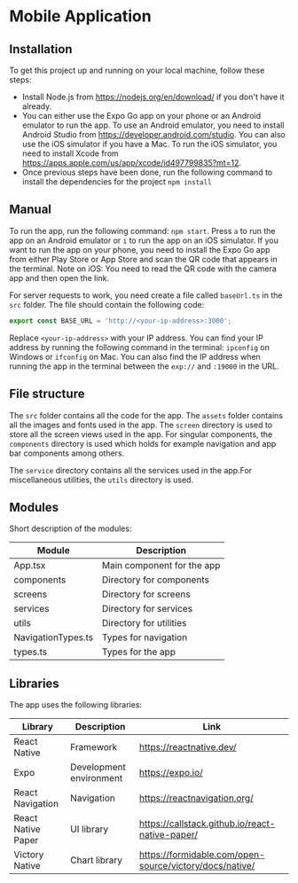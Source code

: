 # Mobile Application

## Installation

To get this project up and running on your local machine, follow these steps:

* Install Node.js from <https://nodejs.org/en/download/> if you don't have it already.
* You can either use the Expo Go app on your phone or an Android emulator to run the app. To use an Android emulator, you need to install Android Studio from <https://developer.android.com/studio>. You can also use the iOS simulator if you have a Mac. To run the iOS simulator, you need to install Xcode from <https://apps.apple.com/us/app/xcode/id497799835?mt=12>.
* Once previous steps have been done, run the following command to install the dependencies for the project `npm install`

## Manual

To run the app, run the following command: `npm start`. Press `a` to run the app on an Android emulator or `i` to run the app on an iOS simulator. If you want to run the app on your phone, you need to install the Expo Go app from either Play Store or App Store and scan the QR code that appears in the terminal. Note on iOS: You need to read the QR code with the camera app and then open the link.

For server requests to work, you need create a file called `baseUrl.ts` in the `src` folder. The file should contain the following code:

```typescript
export const BASE_URL = 'http://<your-ip-address>:3000';
```

Replace `<your-ip-address>` with your IP address. You can find your IP address by running the following command in the terminal: `ipconfig` on Windows or `ifconfig` on Mac. You can also find the IP address when running the app in the terminal between the `exp://` and `:19000` in the URL.

## File structure

The `src` folder contains all the code for the app. The `assets` folder contains all the images and fonts used in the app. The `screen` directory is used to store all the screen views used in the app. For singular components, the `components` directory is used which holds for example navigation and app bar components among others.

The `service` directory contains all the services used in the app.For miscellaneous utilities, the `utils` directory is used.

## Modules

Short description of the modules:

| Module | Description |
| --- | --- |
| App.tsx | Main component for the app |
| components | Directory for components |
| screens | Directory for screens |
| services | Directory for services |
| utils | Directory for utilities |
| NavigationTypes.ts | Types for navigation |
| types.ts | Types for the app |


## Libraries

The app uses the following libraries:

| Library | Description | Link |
| --- | --- | --- |
| React Native | Framework | <https://reactnative.dev/> |
| Expo | Development environment | <https://expo.io/> |
| React Navigation | Navigation | <https://reactnavigation.org/> |
| React Native Paper | UI library | <https://callstack.github.io/react-native-paper/> |
| Victory Native | Chart library | <https://formidable.com/open-source/victory/docs/native/> |
